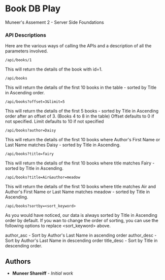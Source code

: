 # Book DB Play

Muneer's Assement 2 - Server Side Foundations


### API Descriptions

Here are the various ways of calling the APIs and a description of all the parameters involved.

```
/api/books/1
```
This will return the details of the book with id=1.


```
/api/books
```
This will return the details of the first 10 books in the table - sorted by Title in Ascending order.


```
/api/books?offset=3&limit=5
```
This will return the details of the first 5 books - sorted by Title in Ascending order after an offset of 3. (Books 4 to 8 in the table)
Offset defaults to 0 if not specified.
Limit defaults to 10 if not specified


```
/api/books?author=Daisy
```
This will return the details of the first 10 books where Author's First Name or Last Name matches Daisy - sorted by Title in Ascending.


```
/api/books?title=fairy
```
This will return the details of the first 10 books where title matches Fairy - sorted by Title in Ascending.


```
/api/books?title=Air&author=meadow
```
This will return the details of the first 10 books where title matches Air and Author's First Name or Last Name matches meadow  - sorted by Title in Ascending.


```
/api/books?sortby=<sort_keyword>
```
As you would have noticed, our data is always sorted by Title in Ascending order by default. If you wan to change the order of sorting, you can use the following options to replace <sort_keyword> above.

author_asc   -  Sort by Author's Last Name in ascending order
author_desc  -  Sort by Author's Last Name in descending order
title_desc   -  Sort by Title in descending order.

## Authors

* **Muneer Shareiff** - *Initial work*